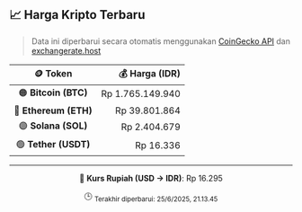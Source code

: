

<!-- HARGA_KRIPTO -->
## 📈 Harga Kripto Terbaru

> Data ini diperbarui secara otomatis menggunakan [CoinGecko API](https://www.coingecko.com/) dan [exchangerate.host](https://exchangerate.host/)

<div align="center">

| 🪙 Token | 💰 Harga (IDR) |
|:------:|---------------:|
| 🟠 **Bitcoin (BTC)**   | Rp 1.765.149.940 |
| 🔵 **Ethereum (ETH)**  | Rp 39.801.864 |
| 🟣 **Solana (SOL)**    | Rp 2.404.679 |
| 🟢 **Tether (USDT)**   | Rp 16.336 |

---

💱 **Kurs Rupiah (USD → IDR)**: Rp 16.295

🕒 <sub>Terakhir diperbarui: 25/6/2025, 21.13.45</sub>

</div>
<!-- /HARGA_KRIPTO -->